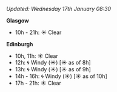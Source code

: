*Updated: Wednesday 17th January 08:30*

**Glasgow**

* 10h - 21h: :sunny: Clear

**Edinburgh**

* 10h, 11h: :sunny: Clear
* 12h: :cyclone: Windy (:sunny:) [:sunny: as of 8h]
* 13h: :cyclone: Windy (:sunny:) [:sunny: as of 9h]
* 14h - 16h: :cyclone: Windy (:sunny:) [:sunny: as of 10h]
* 17h - 21h: :sunny: Clear
